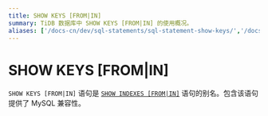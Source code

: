 ```yaml
---
title: SHOW KEYS [FROM|IN]
summary: TiDB 数据库中 SHOW KEYS [FROM|IN] 的使用概况。
aliases: ['/docs-cn/dev/sql-statements/sql-statement-show-keys/','/docs-cn/dev/reference/sql/statements/show-keys/']
---
```


# SHOW KEYS [FROM|IN]

`SHOW KEYS [FROM|IN]` 语句是 [`SHOW INDEXES [FROM|IN]`](/sql-statements/sql-statement-show-indexes.md) 语句的别名。包含该语句提供了 MySQL 兼容性。
